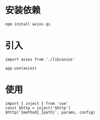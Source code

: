 # 安装依赖
`npm install axios qs`


# 引入
```
import axios from './lib/axios'

app.use(axios)
```

# 使用
```
import { inject } from 'vue'
const $http = inject('$http')
$http('{method}_{path}', params, config)
```